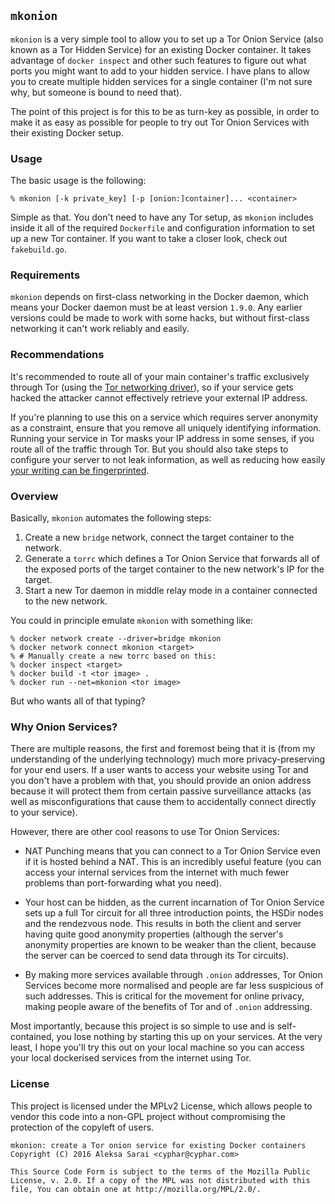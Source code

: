 ## `mkonion` ##

`mkonion` is a very simple tool to allow you to set up a Tor Onion Service (also
known as a Tor Hidden Service) for an existing Docker container. It takes
advantage of `docker inspect` and other such features to figure out what ports
you might want to add to your hidden service. I have plans to allow you to create
multiple hidden services for a single container (I'm not sure why, but someone
is bound to need that).

The point of this project is for this to be as turn-key as possible, in order to
make it as easy as possible for people to try out Tor Onion Services with their
existing Docker setup.

### Usage ###

The basic usage is the following:

```
% mkonion [-k private_key] [-p [onion:]container]... <container>
```

Simple as that. You don't need to have any Tor setup, as `mkonion` includes
inside it all of the required `Dockerfile` and configuration information to set
up a new Tor container. If you want to take a closer look, check out `fakebuild.go`.

### Requirements ###

`mkonion` depends on first-class networking in the Docker daemon, which means
your Docker daemon must be at least version `1.9.0`. Any earlier versions could
be made to work with some hacks, but without first-class networking it can't work
reliably and easily.

### Recommendations ###

It's recommended to route all of your main container's traffic exclusively
through Tor (using the [Tor networking driver][tor-network]), so if your service
gets hacked the attacker cannot effectively retrieve your external IP address.

If you're planning to use this on a service which requires server anonymity as a
constraint, ensure that you remove all uniquely identifying information. Running
your service in Tor masks your IP address in some senses, if you route all of the
traffic through Tor. But you should also take steps to configure your server to
not leak information, as well as reducing how easily [your writing can be fingerprinted][anonymouth].

[tor-network]: https://github.com/jfrazelle/onion
[anonymouth]: https://github.com/psal/anonymouth

### Overview ###

Basically, `mkonion` automates the following steps:

1. Create a new `bridge` network, connect the target container to the network.
2. Generate a `torrc` which defines a Tor Onion Service that forwards all of the
   exposed ports of the target container to the new network's IP for the target.
3. Start a new Tor daemon in middle relay mode in a container connected to the
   new network.

You could in principle emulate `mkonion` with something like:

```
% docker network create --driver=bridge mkonion
% docker network connect mkonion <target>
% # Manually create a new torrc based on this:
% docker inspect <target>
% docker build -t <tor image> .
% docker run --net=mkonion <tor image>
```

But who wants all of that typing?

### Why Onion Services? ###

There are multiple reasons, the first and foremost being that it is (from my
understanding of the underlying technology) much more privacy-preserving for your
end users. If a user wants to access your website using Tor and you don't have a
problem with that, you should provide an onion address because it will protect
them from certain passive surveillance attacks (as well as misconfigurations that
cause them to accidentally connect directly to your service).

However, there are other cool reasons to use Tor Onion Services:

* NAT Punching means that you can connect to a Tor Onion Service even if it is
  hosted behind a NAT. This is an incredibly useful feature (you can access your
  internal services from the internet with much fewer problems than port-forwarding
  what you need).

* Your host can be hidden, as the current incarnation of Tor Onion Service sets
  up a full Tor circuit for all three introduction points, the HSDir nodes and
  the rendezvous node. This results in both the client and server having quite
  good anonymity properties (although the server's anonymity properties are known
  to be weaker than the client, because the server can be coerced to send data
  through its Tor circuits).

* By making more services available through `.onion` addresses, Tor Onion Services
  become more normalised and people are far less suspicious of such addresses.
  This is critical for the movement for online privacy, making people aware of
  the benefits of Tor and of `.onion` addressing.

Most importantly, because this project is so simple to use and is self-contained,
you lose nothing by starting this up on your services. At the very least, I hope
you'll try this out on your local machine so you can access your local dockerised
services from the internet using Tor.

### License ###

This project is licensed under the MPLv2 License, which allows people to vendor
this code into a non-GPL project without compromising the protection of the
copyleft of users.

```
mkonion: create a Tor onion service for existing Docker containers
Copyright (C) 2016 Aleksa Sarai <cyphar@cyphar.com>

This Source Code Form is subject to the terms of the Mozilla Public
License, v. 2.0. If a copy of the MPL was not distributed with this
file, You can obtain one at http://mozilla.org/MPL/2.0/.
```
